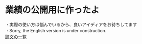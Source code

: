 # 業績の公開用に作ったよ
・実際の使い方は悩んでいるから、良いアイディアをお待ちしてます  
・Sorry, the English version is under construction.  
[論文の一覧](https://scholar.google.co.jp/citations?user=o8WlsAMAAAAJ&hl=ja)  

